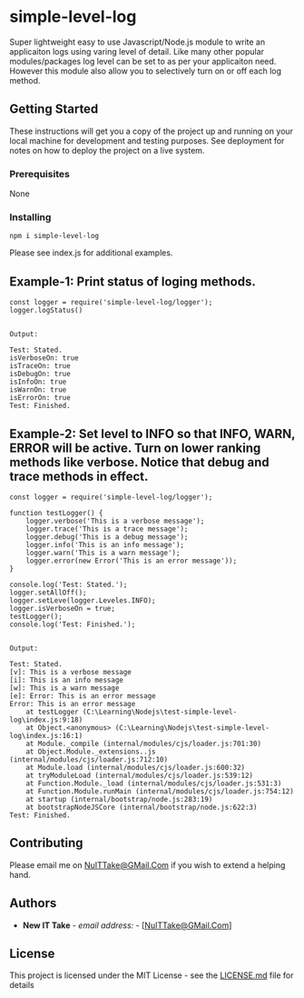 # simple-level-log

Super lightweight easy to use Javascript/Node.js module to write an applicaiton logs using varing level of detail. Like many other popular modules/packages log level can be set to as per your applicaiton need. However this module also allow you to selectively turn on or off each log method. 

## Getting Started

These instructions will get you a copy of the project up and running on your local machine for development and testing purposes. See deployment for notes on how to deploy the project on a live system.

### Prerequisites

None

### Installing

```
npm i simple-level-log
```

Please see index.js for additional examples.

## Example-1: Print status of loging methods.

```
const logger = require('simple-level-log/logger');
logger.logStatus()


Output:

Test: Stated.
isVerboseOn: true
isTraceOn: true
isDebugOn: true
isInfoOn: true
isWarnOn: true
isErrorOn: true
Test: Finished.
```

## Example-2: Set level to INFO so that INFO, WARN, ERROR will be active. Turn on lower ranking methods like verbose. Notice that debug and trace methods in effect.

```
const logger = require('simple-level-log/logger');

function testLogger() {
    logger.verbose('This is a verbose message');
    logger.trace('This is a trace message');
    logger.debug('This is a debug message');
    logger.info('This is an info message');
    logger.warn('This is a warn message');
    logger.error(new Error('This is an error message'));
}

console.log('Test: Stated.');
logger.setAllOff();
logger.setLeve(logger.Leveles.INFO);
logger.isVerboseOn = true;
testLogger();
console.log('Test: Finished.');


Output:

Test: Stated.
[v]: This is a verbose message
[i]: This is an info message
[w]: This is a warn message
[e]: Error: This is an error message
Error: This is an error message
    at testLogger (C:\Learning\Nodejs\test-simple-level-log\index.js:9:18)
    at Object.<anonymous> (C:\Learning\Nodejs\test-simple-level-log\index.js:16:1)
    at Module._compile (internal/modules/cjs/loader.js:701:30)
    at Object.Module._extensions..js (internal/modules/cjs/loader.js:712:10)
    at Module.load (internal/modules/cjs/loader.js:600:32)
    at tryModuleLoad (internal/modules/cjs/loader.js:539:12)
    at Function.Module._load (internal/modules/cjs/loader.js:531:3)
    at Function.Module.runMain (internal/modules/cjs/loader.js:754:12)
    at startup (internal/bootstrap/node.js:283:19)
    at bootstrapNodeJSCore (internal/bootstrap/node.js:622:3)
Test: Finished.
```

## Contributing

Please email me on NuITTake@GMail.Com if you wish to extend a helping hand. 

## Authors

* **New IT Take** - *email address:* - [NuITTake@GMail.Com]

## License

This project is licensed under the MIT License - see the [LICENSE.md](LICENSE.md) file for details
